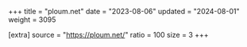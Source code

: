 +++
title = "ploum.net"
date = "2023-08-06"
updated = "2024-08-01"
weight = 3095

[extra]
source = "https://ploum.net/"
ratio = 100
size = 3
+++
